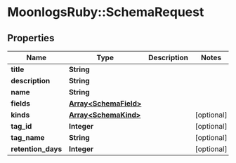 # MoonlogsRuby::SchemaRequest

## Properties
Name | Type | Description | Notes
------------ | ------------- | ------------- | -------------
**title** | **String** |  | 
**description** | **String** |  | 
**name** | **String** |  | 
**fields** | [**Array&lt;SchemaField&gt;**](SchemaField.md) |  | 
**kinds** | [**Array&lt;SchemaKind&gt;**](SchemaKind.md) |  | [optional] 
**tag_id** | **Integer** |  | [optional] 
**tag_name** | **String** |  | [optional] 
**retention_days** | **Integer** |  | [optional] 

